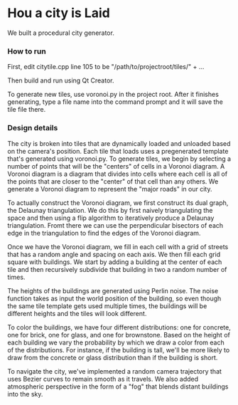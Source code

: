 # Hou a city is Laid

We built a procedural city generator.

### How to run

First, edit citytile.cpp line 105 to be "/path/to/projectroot/tiles/" + ...

Then build and run using Qt Creator.

To generate new tiles, use voronoi.py in the project root. After it finishes generating, type a file name into the command prompt and it will save the tile file there.

### Design details

The city is broken into tiles that are dynamically loaded and unloaded based on the camera's position. Each tile that loads uses a pregenerated
template that's generated using voronoi.py. To generate tiles, we begin by selecting a number of points that will be the "centers" of cells in a Voronoi
diagram. A Voronoi diagram is a diagram that divides into cells where each cell is all of the points that are closer to the "center" of that cell than any others.
We generate a Voronoi diagram to represent the "major roads" in our city.

To actually construct the Voronoi diagram, we first construct its dual graph, the Delaunay triangulation. We do this by first naively triangulating the space
and then using a flip algorithm to iteratively produce a Delaunay triangulation. Fromt there we can use the perpendicular bisectors of each edge in the triangulation
to find the edges of the Voronoi diagram.

Once we have the Voronoi diagram, we fill in each cell with a grid of streets that has a random angle and spacing on each axis. We then fill each grid square with
buildings. We start by adding a building at the center of each tile and then recursively subdivide that building in two a random number of times.

The heights of the buildings are generated using Perlin noise. The noise function takes as input the world position of the building, so even though the same tile
template gets used multiple times, the buildings will be different heights and the tiles will look different.

To color the buildings, we have four different distributions: one for concrete, one for brick, one for glass, and one for brownstone. Based on the height of each building
we vary the probability by which we draw a color from each of the distributions. For instance, if the building is tall, we'll be more likely to draw from the concrete or glass
distribution than if the building is short.

To navigate the city, we've implemented a random camera trajectory that uses Bezier curves to remain smooth as it travels. We also added atmospheric perspective in the form of
a "fog" that blends distant buildings into the sky.
